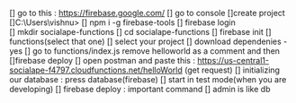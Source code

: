 [] go to this : https://firebase.google.com/
[] go to console 
[]create project
[]C:\Users\vishnu> 
[]   npm i -g firebase-tools
[]  firebase login  
[]  mkdir socialape-functions 
[]  cd  socialape-functions 
[] firebase init 
[] functions(select that one)
[] select your project 
[] download dependenies - yes
[] go to functions/index.js remove helloworld as a comment and then 
[]firebase deploy
[] open postman and paste this : https://us-central1-socialape-f4797.cloudfunctions.net/helloWorld  (get request)
[] initializing our database : press database(firebase)
[] start in test mode(when you are developing)
[] firebase deploy : important command 
[] admin is like db 

   